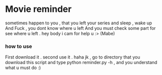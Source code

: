 # Movie reminder 
sometimes happen to you , that you left your series and sleep , wake up And Fuck , you dont know where u left And you must check some part for see where u left . 
hey body i cam for help u :> (Mabe) 
### how to use 
First download it . second use it . haha jk , go to directory that you download this script and type python reminder.py -h , and you understand what u must do :)
